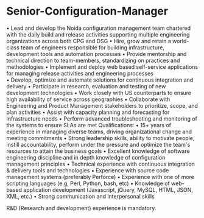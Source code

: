 # Senior-Configuration-Manager
•	Lead and develop the Noida configuration management team chartered with the daily build and release activities supporting multiple engineering organizations across both CPG and DSG
•	Hire, grow and retain a world-class team of engineers responsible for building infrastructure, development tools and automation processes
•	Provide mentorship and technical direction to team-members, standardizing on practices and methodologies
•	Implement and deploy web based self-service applications for managing release activities and engineering processes   
•	Develop, optimize and automate solutions for continuous integration and delivery
•	Participate in research, evaluation and testing of new development technologies
•	Work closely with US counterparts to ensure high availability of service across geographies
•	Collaborate with Engineering and Product Management stakeholders to prioritize, scope, and plan activities
•	Assist with capacity planning and forecasting for Infrastructure needs
•	Perform advanced troubleshooting and monitoring of the systems to ensure SLAs are met
Qualifications:
•	15+ years of experience in managing diverse teams, driving organizational change and meeting commitments
•	Strong leadership skills, ability to motivate people, instill accountability, perform under the pressure and optimize the team's resources to attain the business goals
•	Excellent knowledge of software engineering discipline and in depth knowledge of configuration management principles
•	Technical experience with continuous integration & delivery tools and technologies
•	Experience with source code management systems (preferably Perforce)
•	Experience with one of more scripting languages (e.g, Perl, Python, bash, etc)
•	Knowledge of web-based application development (Javascript, jQuery, MySQL, HTML, JSON, XML, etc.)
•	Strong communication and interpersonal skills

R&D (Research and development) experience is mandatory.

